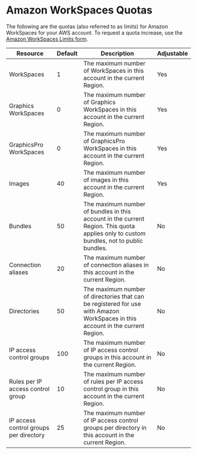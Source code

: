# Amazon WorkSpaces Quotas<a name="workspaces-limits"></a>

The following are the quotas \(also referred to as limits\) for Amazon WorkSpaces for your AWS account\. To request a quota increase, use the [Amazon WorkSpaces Limits form](https://console.aws.amazon.com/support/home#/case/create?issueType=service-limit-increase&limitType=service-code-workspaces)\.


| Resource | Default | Description | Adjustable | 
| --- | --- | --- | --- | 
| WorkSpaces | 1 | The maximum number of WorkSpaces in this account in the current Region\. | Yes | 
| Graphics WorkSpaces | 0 | The maximum number of Graphics WorkSpaces in this account in the current Region\. | Yes | 
| GraphicsPro WorkSpaces | 0 | The maximum number of GraphicsPro WorkSpaces in this account in the current Region\. | Yes | 
| Images | 40 | The maximum number of images in this account in the current Region\. | Yes | 
| Bundles | 50 | The maximum number of bundles in this account in the current Region\. This quota applies only to custom bundles, not to public bundles\. | No | 
| Connection aliases | 20 | The maximum number of connection aliases in this account in the current Region\. | No | 
| Directories | 50 | The maximum number of directories that can be registered for use with Amazon WorkSpaces in this account in the current Region\. | No | 
| IP access control groups | 100 | The maximum number of IP access control groups in this account in the current Region\. | No | 
| Rules per IP access control group | 10 | The maximum number of rules per IP access control group in this account in the current Region\. | No | 
| IP access control groups per directory | 25 | The maximum number of IP access control groups per directory in this account in the current Region\. | No | 